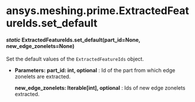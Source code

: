 <a id="ansys-meshing-prime-extractedfeatureids-set-default"></a>

# ansys.meshing.prime.ExtractedFeatureIds.set_default

<a id="ansys.meshing.prime.ExtractedFeatureIds.set_default"></a>

#### *static* ExtractedFeatureIds.set_default(part_id=None, new_edge_zonelets=None)

Set the default values of the `ExtractedFeatureIds` object.

* **Parameters:**
  **part_id: int, optional**
  : Id of the part from which edge zonelets are extracted.

  **new_edge_zonelets: Iterable[int], optional**
  : Ids of new edge zonelets extracted.

<!-- !! processed by numpydoc !! -->
